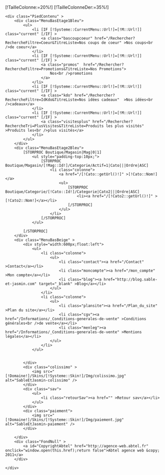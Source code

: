 [!TailleColonne:=20%!]
[!TailleColonneDer:=35%!]

<div class="SiteFond" >
	<div class="FondBleu" >
		<div class="FBleuLogos"></div>
	</div>
	<div class="FondBeige" >
	</div>

	
	<div class="PiedContenu" >
		<div class="MenuBasEtage1Bleu">
			<ul>
				<li [IF [!Systeme::CurrentMenu::Url!]=[!M::Url!]] class="current" [/IF] >
					<a class="bascoupcoeur" href="/Rechercher?RechercheFiltre=Coeur&TitreListe=Nos coups de coeur" >Nos coups<br />de coeur</a>
				</li>
				<li [IF [!Systeme::CurrentMenu::Url!]=[!M::Url!]] class="current" [/IF] >
					<a class="promos"  href="/Rechercher?RechercheFiltre=Promotions&TitreListe=Nos Promotions">
						Nos<br />promotions
					</a>
				</li>
				<li [IF [!Systeme::CurrentMenu::Url!]=[!M::Url!]] class="current" [/IF] >
					<a class="kdo" href="/Rechercher?RechercheFiltre=IdKdo&TitreListe=Nos idées cadeaux"  >Nos idées<br />cadeaux</a>
				</li>
				<li [IF [!Systeme::CurrentMenu::Url!]=[!M::Url!]] class="current" [/IF] >
					<a class="visitesplus" href="/Rechercher?RechercheTri=PlusVisites&TitreListe=Produits les plus visités"  >Produits les<br />plus visités</a>
				</li>
			</ul>
		</div>
		<div class="MenuBasEtage2Bleu">
			[STORPROC Boutique/Magasin|Mag|0|1]
				<ul style="padding-top:10px;">
					[STORPROC Boutique/Magasin/[!Mag::Id!]/Categorie/Actif=1|Cato|||Ordre|ASC]
						<li class="colonne">
							<a href="/[!Cato::getUrl()!]" >[!Cato::Nom!]</a>
							<ul>
								[STORPROC Boutique/Categorie/[!Cato::Id!]/Categorie|Cato2|||Ordre|ASC]
									<li><a href="/[!Cato2::getUrl()!]" >[!Cato2::Nom!]</a></li>
								[/STORPROC]
							</ul>
						</li>
					[/STORPROC]
				</ul>			

			[/STORPROC]
		</div>
		<div class="MenuBasBeige" >
			<div style="width:600px;float:left">
				<ul>
					<li class="colonne">
						<ul>
							<li class="contact"><a href="/Contact" >Contact</a></li>
							<li class="moncompte"><a href="/mon_compte" >Mon compte</a></li>
							<li class="blog"><a href="http://blog.sable-et-jasmin.com" target="_blank" >Blog</a></li>
						</ul>
					</li>
					<li class="colonne">
						<ul>
							<li class="plansite"><a href="/Plan_du_site" >Plan du site</a></li>
							<li class="cgv"><a href="/Informations/_Conditions-generales-de-vente" >Conditions générales<br />de vente</a></li>
							<li class="menleg"><a href="/Informations/_Conditions-generales-de-vente" >Mentions légales</a></li>
						</ul>
					</li>
				</ul>
				

			</div>
			<div class="colissimo" >
				<img src="[!Domaine!]/Skins/[!Systeme::Skin!]/Img/colissimo.jpg" alt="SableEtJasmin-colissimo" />
			</div>
			<div class="sav">
				<ul>
					<li class="retourSav"><a href="" >Retour sav</a></li>
				</ul>
			</div>
			<div class="paiement">
				<img src="[!Domaine!]/Skins/[!Systeme::Skin!]/Img/paiement.jpg" alt="SableEtJasmin-paiement" />
			</div>

		</div>
		<div class="FondNull" >
			<a id="CopyrightAbtel" href="http://agence-web.abtel.fr" onclick="window.open(this.href);return false">Abtel agence web &copy; 2011</a>
		</div>

	</div>
</div>